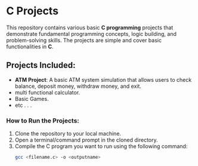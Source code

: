 # C Projects

This repository contains various basic **C programming** projects that demonstrate fundamental programming concepts, logic building, and problem-solving skills. The projects are simple and cover basic functionalities in **C**.

## Projects Included:
- **ATM Project**: A basic ATM system simulation that allows users to check balance, deposit money, withdraw money, and exit.
- multi functional calculator.
- Basic Games.
- etc . . .

### How to Run the Projects:
1. Clone the repository to your local machine.
2. Open a terminal/command prompt in the cloned directory.
3. Compile the C program you want to run using the following command:
   ```bash
   gcc <filename.c> -o <outputname>
